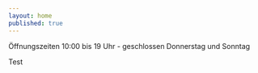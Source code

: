 ```yaml
---
layout: home
published: true
---
```


Öffnungszeiten 10:00 bis 19 Uhr - geschlossen Donnerstag und Sonntag

Test